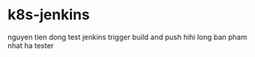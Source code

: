 # k8s-jenkins
nguyen tien dong test jenkins trigger build and push
hihi
long ban
pham nhat ha tester